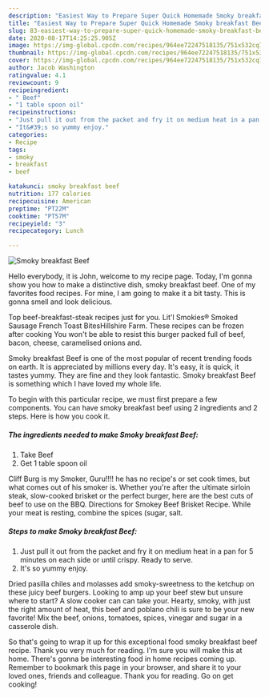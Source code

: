 ```yaml
---
description: "Easiest Way to Prepare Super Quick Homemade Smoky breakfast Beef"
title: "Easiest Way to Prepare Super Quick Homemade Smoky breakfast Beef"
slug: 83-easiest-way-to-prepare-super-quick-homemade-smoky-breakfast-beef
date: 2020-08-17T14:25:25.905Z
image: https://img-global.cpcdn.com/recipes/964ee72247518135/751x532cq70/smoky-breakfast-beef-recipe-main-photo.jpg
thumbnail: https://img-global.cpcdn.com/recipes/964ee72247518135/751x532cq70/smoky-breakfast-beef-recipe-main-photo.jpg
cover: https://img-global.cpcdn.com/recipes/964ee72247518135/751x532cq70/smoky-breakfast-beef-recipe-main-photo.jpg
author: Jacob Washington
ratingvalue: 4.1
reviewcount: 9
recipeingredient:
- " Beef"
- "1 table spoon oil"
recipeinstructions:
- "Just pull it out from the packet and fry it on medium heat in a pan for 5 minutes on each side or until crispy. Ready to serve."
- "It&#39;s so yummy enjoy."
categories:
- Recipe
tags:
- smoky
- breakfast
- beef

katakunci: smoky breakfast beef 
nutrition: 177 calories
recipecuisine: American
preptime: "PT22M"
cooktime: "PT57M"
recipeyield: "3"
recipecategory: Lunch

---
```



![Smoky breakfast Beef](https://img-global.cpcdn.com/recipes/964ee72247518135/751x532cq70/smoky-breakfast-beef-recipe-main-photo.jpg)

Hello everybody, it is John, welcome to my recipe page. Today, I'm gonna show you how to make a distinctive dish, smoky breakfast beef. One of my favorites food recipes. For mine, I am going to make it a bit tasty. This is gonna smell and look delicious.

Top beef-breakfast-steak recipes just for you. Lit&#39;l Smokies® Smoked Sausage French Toast BitesHillshire Farm. These recipes can be frozen after cooking You won&#39;t be able to resist this burger packed full of beef, bacon, cheese, caramelised onions and.

Smoky breakfast Beef is one of the most popular of recent trending foods on earth. It is appreciated by millions every day. It's easy, it is quick, it tastes yummy. They are fine and they look fantastic. Smoky breakfast Beef is something which I have loved my whole life.


To begin with this particular recipe, we must first prepare a few components. You can have smoky breakfast beef using 2 ingredients and 2 steps. Here is how you cook it.

<!--inarticleads1-->

##### The ingredients needed to make Smoky breakfast Beef:

1. Take  Beef
1. Get 1 table spoon oil


Cliff Burg is my Smoker, Guru!!!! he has no recipe&#39;s or set cook times, but what comes out of his smoker is. Whether you&#39;re after the ultimate sirloin steak, slow-cooked brisket or the perfect burger, here are the best cuts of beef to use on the BBQ. Directions for Smokey Beef Brisket Recipe. While your meat is resting, combine the spices (sugar, salt. 

<!--inarticleads2-->

##### Steps to make Smoky breakfast Beef:

1. Just pull it out from the packet and fry it on medium heat in a pan for 5 minutes on each side or until crispy. Ready to serve.
1. It&#39;s so yummy enjoy.


Dried pasilla chiles and molasses add smoky-sweetness to the ketchup on these juicy beef burgers. Looking to amp up your beef stew but unsure where to start? A slow cooker can can take your. Hearty, smoky, with just the right amount of heat, this beef and poblano chili is sure to be your new favorite! Mix the beef, onions, tomatoes, spices, vinegar and sugar in a casserole dish. 

So that's going to wrap it up for this exceptional food smoky breakfast beef recipe. Thank you very much for reading. I'm sure you will make this at home. There's gonna be interesting food in home recipes coming up. Remember to bookmark this page in your browser, and share it to your loved ones, friends and colleague. Thank you for reading. Go on get cooking!
